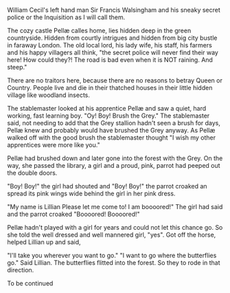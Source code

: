 William Cecil's left hand man Sir Francis Walsingham and his sneaky secret police or the Inquisition as I will call them.

The cozy castle Pellæ calles home, lies hidden deep in the green countryside. Hidden from courtly intrigues and hidden from big city bustle in faraway London. The old local lord, his lady wife, his staff, his farmers and his happy villagers all think, "the secret police will never find their way here! How could they?! The road is bad even when it is NOT raining. And steep."

There are no traitors here, because there are no reasons to betray Queen or Country. People live and die in their thatched houses in their little hidden village like woodland insects.

The stablemaster looked at his apprentice Pellæ and saw a quiet, hard working, fast learning boy. "Oy! Boy! Brush the Grey." The stablemaster said, not needing to add that the Grey stallion hadn't seen a brush for days, Pellæ knew and probably would have brushed the Grey anyway. As Pellæ walked off with the good brush the stablemaster thought "I wish my other apprentices were more like you."

Pellæ had brushed down and later gone into the forest with the Grey. On the way, she passed the library, a girl and a proud, pink, parrot had peeped out the double doors.

"Boy! Boy!" the girl had shouted and "Boy! Boy!" the parrot croaked an spread its pink wings wide behind the girl in her pink dress.

"My name is Lillian Please let me come to! I am boooored!" The girl had said and the parrot croaked "Boooored! Boooored!"

Pellæ hadn't played with a girl for years and could not let this chance go. So she told the well dressed and well mannered girl, "yes". Got off the horse, helped Lillian up and said,

"I'll take you wherever you want to go."
"I want to go where the butterflies go." Said Lillian. The butterflies flitted into the forest. So they to rode in that direction.







To be continued